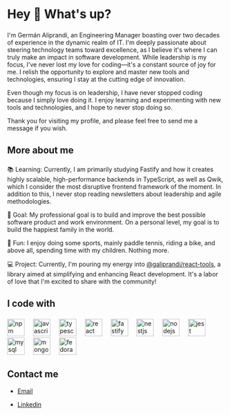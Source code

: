<h1 align="left">Hey 👋 What's up?</h1>

###

<p align="left">I'm Germán Aliprandi, an Engineering Manager boasting over two decades of experience in the dynamic realm of IT. I'm deeply passionate about steering technology teams toward excellence, as I believe it's where I can truly make an impact in software development. While leadership is my focus, I've never lost my love for coding—it's a constant source of joy for me. I relish the opportunity to explore and master new tools and technologies, ensuring I stay at the cutting edge of innovation.</p>

<p align="left">Even though my focus is on leadership, I have never stopped coding because I simply love doing it. I enjoy learning and experimenting with new tools and technologies, and I hope to never stop doing so.</p>

<p align="left">Thank you for visiting my profile, and please feel free to send me a message if you wish.</p>

###

<h2 align="left">More about me</h2>

###

<p align="left">
📚 Learning: Currently, I am primarily studying Fastify and how it creates highly scalable, high-performance backends in TypeScript, as well as Qwik, which I consider the most disruptive frontend framework of the moment. In addition to this, I never stop reading newsletters about leadership and agile methodologies.
</p>
<p align="left">
🎯 Goal: My professional goal is to build and improve the best possible software product and work environment. On a personal level, my goal is to build the happiest family in the world.
</p>
<p align="left">
🎲 Fun: I enjoy doing some sports, mainly paddle tennis, riding a bike, and above all, spending time with my children. Nothing more.
</p>
<p align="left">💻 Project: Currently, I'm pouring my energy into <a href="https://www.npmjs.com/package/@galiprandi/react-tools">@galiprandi/react-tools</a>, a library aimed at simplifying and enhancing React development. It's a labor of love that I'm excited to share with the community!</p>


###

<h2 align="left">I code with</h2>

###

<div align="left">
  <img src="https://cdn.jsdelivr.net/gh/devicons/devicon@latest/icons/npm/npm-original-wordmark.svg" height="40" alt="npm logo" />
  <img width="12" />
  <img src="https://cdn.jsdelivr.net/gh/devicons/devicon/icons/javascript/javascript-original.svg" height="40" alt="javascript logo"  />
  <img width="12" />
  <img src="https://cdn.jsdelivr.net/gh/devicons/devicon/icons/typescript/typescript-original.svg" height="40" alt="typescript logo"  />
  <img width="12" />
  <img src="https://cdn.jsdelivr.net/gh/devicons/devicon/icons/react/react-original.svg" height="40" alt="react logo"  />
  <img width="12" />
  <img src="https://cdn.jsdelivr.net/gh/devicons/devicon@latest/icons/fastify/fastify-plain.svg" height="40" alt="fastify logo"/>
  <img width="12" />
  <img src="https://cdn.jsdelivr.net/gh/devicons/devicon@latest/icons/nestjs/nestjs-original.svg" height="40" alt="nestjs logo"/>
  <img width="12" />
  <img src="https://cdn.jsdelivr.net/gh/devicons/devicon/icons/nodejs/nodejs-original.svg" height="40" alt="nodejs logo"  />
  <img width="12" />
  <img src="https://cdn.jsdelivr.net/gh/devicons/devicon/icons/jest/jest-plain.svg" height="40" alt="jest logo"  />
  <img width="12" />
  <img src="https://cdn.jsdelivr.net/gh/devicons/devicon/icons/mysql/mysql-original.svg" height="40" alt="mysql logo"  />
  <img width="12" />
  <img src="https://cdn.jsdelivr.net/gh/devicons/devicon/icons/mongodb/mongodb-original.svg" height="40" alt="mongodb logo"  />
  <img width="12" />
  <img src="https://cdn.jsdelivr.net/gh/devicons/devicon/icons/fedora/fedora-plain.svg" height="40" alt="fedora logo"  />  
</div>

###

<h2 align="left">Contact me</h2>

* [Email](mailto:galiprandi@gmail.com)

* [Linkedin](https://www.linkedin.com/in/galiprandi)

